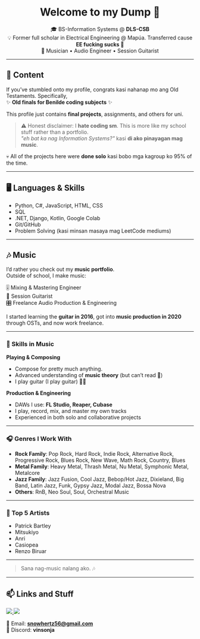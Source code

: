 <h1 align="center">Welcome to my Dump 👋</h1>

<p align="center">
  🎓 BS-Information Systems @ <b>DLS-CSB</b><br>
  💡 Former full scholar in Electrical Engineering @ Mapúa. Transferred cause <b>EE fucking sucks 🖕</b><br>
  🎵 Musician • Audio Engineer • Session Guitarist
</p>

---

## 🚀 Content
If you’ve stumbled onto my profile, congrats kasi nahanap mo ang Old Testaments. Specifically,  
✨ **Old finals for Benilde coding subjects** ✨  

This profile just contains **final projects**, assignments, and others for uni.  

> ⚠️ Honest disclaimer: I **hate coding sm**. This is more like my school stuff rather than a portfolio.  
> *"eh bat ka nag Information Systems?"* kasi **di ako pinayagan mag music**.  

💀 All of the projects here were **done solo** kasi bobo mga kagroup ko 95% of the time.  

---

## 🖥️ Languages & Skills
- Python, C#, JavaScript, HTML, CSS  
- SQL  
- .NET, Django, Kotlin, Google Colab  
- Git/GitHub  
- Problem Solving (kasi minsan masaya mag LeetCode mediums)  

---

## 🎶 Music  

I’d rather you check out my **music portfolio**.  
Outside of school, I make music:  

🎚️ Mixing & Mastering Engineer  
🎸 Session Guitarist  
🎛️ Freelance Audio Production & Engineering  

I started learning the **guitar in 2016**, got into **music production in 2020** through OSTs, and now work freelance.  

---

### 🥁 Skills in Music  

**Playing & Composing**  
- Compose for pretty much anything.  
- Advanced understanding of **music theory** (but can’t read 🤷)  
- I play guitar (I play guitar) 🎸🔥  

**Production & Engineering**  
- DAWs I use: **FL Studio, Reaper, Cubase**  
- I play, record, mix, and master my own tracks  
- Experienced in both solo and collaborative projects  

---

### 🎧 Genres I Work With  

- **Rock Family**: Pop Rock, Hard Rock, Indie Rock, Alternative Rock, Progressive Rock, Blues Rock, New Wave, Math Rock, Country, Blues  
- **Metal Family**: Heavy Metal, Thrash Metal, Nu Metal, Symphonic Metal, Metalcore  
- **Jazz Family**: Jazz Fusion, Cool Jazz, Bebop/Hot Jazz, Dixieland, Big Band, Latin Jazz, Funk, Gypsy Jazz, Modal Jazz, Bossa Nova  
- **Others**: RnB, Neo Soul, Soul, Orchestral Music  

---

### 🎤 Top 5 Artists  
- Patrick Bartley  
- Mitsukiyo  
- Anri  
- Casiopea  
- Renzo Biruar  

---

> Sana nag-music nalang ako. 🎶  

---

## 📫 Links and Stuff

<p align="left">
  <a href="https://youtube.com/vinsonja">
    <img src="https://img.shields.io/badge/YouTube-Channel-red?style=flat&logo=youtube" />
  </a>
  <a href="https://drive.google.com/drive/folders/1kbV6LXfhNRQyYN9jxK1g-dpZKGJ6ULbw?usp=sharing">
    <img src="https://img.shields.io/badge/Music-Portfolio-blueviolet?style=flat&logo=google-drive" />
  </a>
</p>

📧 Email: **snowhertz56@gmail.com**  
💬 Discord: **vinsonja**
